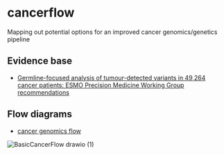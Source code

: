 # cancerflow
Mapping out potential options for an improved cancer genomics/genetics pipeline

## Evidence base
- [Germline-focused analysis of tumour-detected variants in 49,264 cancer
patients: ESMO Precision Medicine Working Group recommendations](https://www.annalsofoncology.org/article/S0923-7534(22)04771-8/fulltext)

## Flow diagrams
- [cancer genomics flow](https://app.diagrams.net/#Hmckeelab%2Fcancerflow%2Fmain%2FBasicCancerFlow.drawio)

![BasicCancerFlow drawio (1)](https://github.com/mckeelab/cancerflow/assets/23620458/6ffeb4d6-3020-4846-8920-4ba65af42fde)
